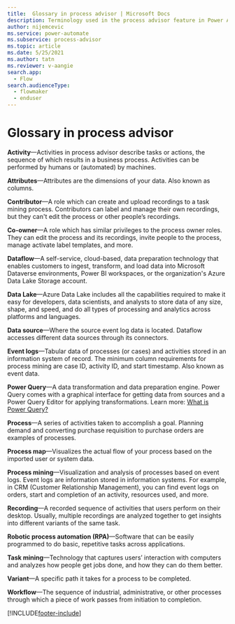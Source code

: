 ```yaml
---
title:  Glossary in process advisor | Microsoft Docs
description: Terminology used in the process advisor feature in Power Automate.
author: nijemcevic 
ms.service: power-automate
ms.subservice: process-advisor
ms.topic: article
ms.date: 5/25/2021
ms.author: tatn
ms.reviewer: v-aangie
search.app: 
  - Flow
search.audienceType: 
  - flowmaker
  - enduser
---
```


# Glossary in process advisor

**Activity**&mdash;Activities in process advisor describe tasks or actions, the sequence of which results in a business process. Activities can be performed by humans or (automated) by machines.

**Attributes**&mdash;Attributes are the dimensions of your data. Also known as columns.

**Contributor**&mdash;A role which can create and upload recordings to a task mining process. Contributors can label and manage their own recordings, but they can't edit the process or other people’s recordings.

**Co-owner**&mdash;A role which has similar privileges to the process owner roles. They can edit the process and its recordings, invite people to the process, manage activate label templates, and more. 

**Dataflow**&mdash;A self-service, cloud-based, data preparation technology that enables customers to ingest, transform, and load data into Microsoft Dataverse environments, Power BI workspaces, or the organization's Azure Data Lake Storage account.

**Data Lake**&mdash;Azure Data Lake includes all the capabilities required to make it easy for developers, data scientists, and analysts to store data of any size, shape, and speed, and do all types of processing and analytics across platforms and languages.

**Data source**&mdash;Where the source event log data is located. Dataflow accesses different data sources through its connectors.

**Event logs**&mdash;Tabular data of processes (or cases) and activities stored in an information system of record. The minimum column requirements for process mining are case ID, activity ID, and start timestamp. Also known as event data.

**Power Query**&mdash;A data transformation and data preparation engine. Power Query comes with a graphical interface for getting data from sources and a Power Query Editor for applying transformations. Learn more: [What is Power Query?](/power-query/power-query-what-is-power-query)

**Process**&mdash;A series of activities taken to accomplish a goal. Planning demand and converting purchase requisition to purchase orders are examples of processes. 

**Process map**&mdash;Visualizes the actual flow of your process based on the imported user or system data.

**Process mining**&mdash;Visualization and analysis of processes based on event logs. Event logs are information stored in information systems. For example, in CRM (Customer Relationship Management), you can find event logs on orders, start and completion of an activity, resources used, and more.

**Recording**&mdash;A recorded sequence of activities that users perform on their desktop. Usually, multiple recordings are analyzed together to get insights into different variants of the same task.

**Robotic process automation (RPA)**&mdash;Software that can be easily programmed to do basic, repetitive tasks across applications.

**Task mining**&mdash;Technology that captures users’ interaction with computers and analyzes how people get jobs done, and how they can do them better.

**Variant**&mdash;A specific path it takes for a process to be completed.

**Workflow**&mdash;The sequence of industrial, administrative, or other processes through which a piece of work passes from initiation to completion.

[!INCLUDE[footer-include](includes/footer-banner.md)]
